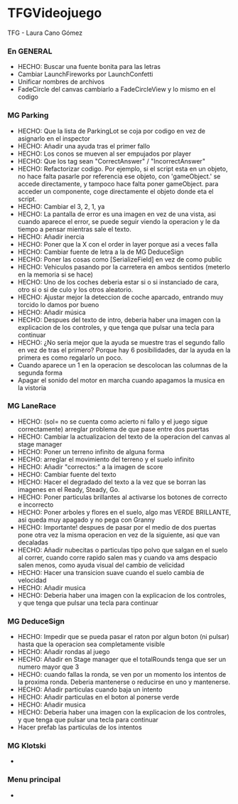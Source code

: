 # TFGVideojuego
TFG - Laura Cano Gómez



### En GENERAL
- HECHO: Buscar una fuente bonita para las letras
- Cambiar LaunchFireworks por LaunchConfetti
- Unificar nombres de archivos
- FadeCircle del canvas cambiarlo a FadeCircleView y lo mismo en el codigo


### MG Parking
- HECHO: Que la lista de ParkingLot se coja por codigo en vez de asignarlo en el inspector 
- HECHO: Añadir una ayuda tras el primer fallo
- HECHO: Los conos se mueven al ser empujados por player
- HECHO: Que los tag sean "CorrectAnswer" / "IncorrectAnswer"
- HECHO: Refactorizar codigo. Por ejemplo, si el script esta en un objeto, no hace falta pasarle por referencia ese objeto, con 'gameObject.' se accede directamente, y tampoco hace falta poner gameObject. para acceder un componente, coge directamente el objeto donde eta el script.
- HECHO: Cambiar el 3, 2, 1, ya
- HECHO: La pantalla de error es una imagen en vez de una vista, asi cuando aparece el error, se puede seguir viendo la operacion y le da tiempo a pensar mientras sale el texto.
- HECHO: Añadir inercia
- HECHO: Poner que la X con el order in layer porque asi a veces falla
- HECHO: Cambiar fuente de letra a la de MG DeduceSign
- HECHO: Poner las cosas como [SerializeField] en vez de como public
- HECHO: Vehiculos pasando por la carretera en ambos sentidos (meterlo en la memoria si se hace)
- HECHO: Uno de los coches deberia estar si o si instanciado de cara, otro si o si de culo y los otros aleatorio.
- HECHO: Ajustar mejor la  deteccion de coche aparcado, entrando muy torcido lo damos por bueno
- HECHO: Añadir música
- HECHO: Despues del texto de intro, deberia haber una imagen con la explicacion de los controles, y que tenga que pulsar una tecla para continuar
- HECHO: ¿No seria mejor que la ayuda se muestre tras el segundo fallo en vez de tras el primero? Porque hay 6 posibilidades, dar la ayuda en la primera es como regalarlo un poco.
- Cuando aparece un 1 en la operacion se descolocan las columnas de la segunda forma
- Apagar el sonido del motor en marcha cuando apagamos la musica en la vistoria

### MG LaneRace
- HECHO: (sol= no se cuenta como acierto ni fallo y el juego sigue correctamente) arreglar problema de que pase entre dos puertas
- HECHO: Cambiar la actualizacion del texto de la operacion del canvas al stage manager
- HECHO: Poner un terreno infinito de alguna forma
- HECHO: arreglar el movimiento del terreno y el suelo infinito
- HECHO: Añadir "correctos:" a la imagen de score
- HECHO: Cambiar fuente del texto
- HECHO: Hacer el degradado del texto a la vez que se borran las imagenes en el Ready, Steady, Go.
- HECHO: Poner particulas brillantes al activarse los botones de correcto e incorrecto
- HECHO: Poner arboles y flores en el suelo, algo mas VERDE BRILLANTE, asi queda muy apagado y no pega con Granny
- HECHO: Importante! despues de pasar por el medio de dos puertas pone otra vez la misma operacion en vez de la siguiente, asi que van decaladas
- HECHO: Añadir nubecitas o particulas tipo polvo que salgan en el suelo al correr, cuando corre rapido salen mas y cuando va ams despacio salen menos, como ayuda visual del cambio de velicidad
- HECHO: Hacer una transicion suave cuando el suelo cambia de velocidad
- HECHO: Añadir musica
- HECHO: Deberia haber una imagen con la explicacion de los controles, y que tenga que pulsar una tecla para continuar



### MG DeduceSign
- HECHO: Impedir que se pueda pasar el raton por algun boton (ni pulsar) hasta que la operacion sea completamente visible
- HECHO: Añadir rondas al juego
- HECHO: Añadir en Stage manager que el totalRounds tenga que ser un numero mayor que 3
- HECHO: cuando fallas la ronda, se ven por un momento los intentos de la proxima ronda. Deberia mantenerse o reducirse en uno y mantenerse.
- HECHO: Añadir particulas cuando baja un intento
- HECHO: Añadir particulas en el boton al ponerse verde
- HECHO: Añadir musica
- HECHO: Deberia haber una imagen con la explicacion de los controles, y que tenga que pulsar una tecla para continuar
- Hacer prefab las particulas de los intentos



### MG Klotski
- 


### Menu principal
- 


